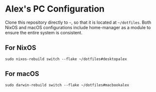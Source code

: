 # Alex's PC Configuration

Clone this repository directly to `~`, so that it is located at `~/dotfiles`.
Both NixOS and macOS configurations include home-manager as a module to ensure the entire system is consistent.

## For NixOS

```
sudo nixos-rebuild switch --flake ~/dotfiles#desktopalex
```

## For macOS

```
sudo darwin-rebuild switch --flake ~/dotfiles#macbookalex
```
